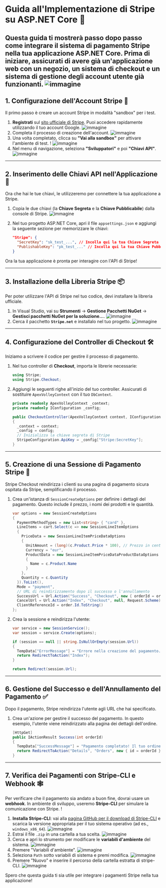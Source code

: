 # Guida all'Implementazione di Stripe su ASP.NET Core 🚀

Questa guida ti mostrerà passo dopo passo come integrare il sistema di pagamento **Stripe** nella tua applicazione **ASP.NET Core**. Prima di iniziare, assicurati di avere già un'applicazione web con un negozio, un sistema di checkout e un sistema di gestione degli account utente già funzionanti.
![immagine](img/1.png)
---

## 1. Configurazione dell'Account Stripe 🔑

Il primo passo è creare un account Stripe in modalità "sandbox" per i test.

1.  **Registrati** sul [sito ufficiale di Stripe](https://stripe.com/). Puoi accedere rapidamente utilizzando il tuo account Google.
![immagine](img/2.png)
2.  Completa il processo di creazione dell'account.
![immagine](img/3.png)
3.  Una volta completato, clicca su **"Vai alla sandbox"** per attivare l'ambiente di test. !
![immagine](img/4.png)
4.  Nel menu di navigazione, seleziona **"Sviluppatori"** e poi **"Chiavi API"**.
![immagine](img/5.png)

---

## 2. Inserimento delle Chiavi API nell'Applicazione 📝

Ora che hai le tue chiavi, le utilizzeremo per connettere la tua applicazione a Stripe.

1.  Copia le due chiavi (la **Chiave Segreta** e la **Chiave Pubblicabile**) dalla console di Stripe.
![immagine](img/7.png)
2.  Nel tuo progetto ASP.NET Core, apri il file `appsettings.json` e aggiungi la seguente sezione per memorizzare le chiavi:

    ```json
    "Stripe": {
      "SecretKey": "sk_test_...", // Incolla qui la tua Chiave Segreta
      "PublishableKey": "pk_test_..." // Incolla qui la tua Chiave Pubblicabile
    }
    ```

Ora la tua applicazione è pronta per interagire con l'API di Stripe!

---

## 3. Installazione della Libreria Stripe 📦

Per poter utilizzare l'API di Stripe nel tuo codice, devi installare la libreria ufficiale.

1.  In Visual Studio, vai su **Strumenti** → **Gestione Pacchetti NuGet** → **Gestisci pacchetti NuGet per la soluzione...**.
![immagine](img/8.png)
2.  Cerca il pacchetto **`Stripe.net`** e installalo nel tuo progetto.
![immagine](img/9.png)

---

## 4. Configurazione del Controller di Checkout 🛠️

Iniziamo a scrivere il codice per gestire il processo di pagamento.

1.  Nel tuo controller di **Checkout**, importa le librerie necessarie:

    ```csharp
    using Stripe;
    using Stripe.Checkout;
    ```

2.  Aggiungi le seguenti righe all'inizio del tuo controller. Assicurati di sostituire `ApexVolleyContext` con il tuo `DbContext`.

    ```csharp
    private readonly ApexVolleyContext _context;
    private readonly IConfiguration _config;

    public CheckoutController(ApexVolleyContext context, IConfiguration config)
    {
      _context = context;
      _config = config;
      // Inizializza la chiave segreta di Stripe
      StripeConfiguration.ApiKey = _config["Stripe:SecretKey"];
    }
    ```

---

## 5. Creazione di una Sessione di Pagamento Stripe 🛒

Stripe Checkout reindirizza i clienti su una pagina di pagamento sicura ospitata da Stripe, semplificando il processo.

1.  Crea un'istanza di `SessionCreateOptions` per definire i dettagli del pagamento. Questo include il prezzo, i nomi dei prodotti e le quantità.

    ```csharp
    var options = new SessionCreateOptions
    {
      PaymentMethodTypes = new List<string> { "card" },
      LineItems = cart.Select(c => new SessionLineItemOptions
      {
        PriceData = new SessionLineItemPriceDataOptions
        {
          UnitAmount = (long)(c.Product.Price * 100), // Prezzo in centesimi
          Currency = "eur",
          ProductData = new SessionLineItemPriceDataProductDataOptions
          {
            Name = c.Product.Name
          }
        },
        Quantity = c.Quantity
      }).ToList(),
      Mode = "payment",
      // URL di reindirizzamento dopo il successo o l'annullamento
      SuccessUrl = Url.Action("Success", "Checkout", new { orderId = order.Id }, Request.Scheme),
      CancelUrl = Url.Action("Index", "Checkout", null, Request.Scheme),
      ClientReferenceId = order.Id.ToString()
    };
    ```

2.  Crea la sessione e reindirizza l'utente:

    ```csharp
    var service = new SessionService();
    var session = service.Create(options);

    if (session == null || string.IsNullOrEmpty(session.Url))
    {
      TempData["ErrorMessage"] = "Errore nella creazione del pagamento.";
      return RedirectToAction("Index");
    }

    return Redirect(session.Url);
    ```

---

## 6. Gestione del Successo e dell'Annullamento del Pagamento ✅

Dopo il pagamento, Stripe reindirizza l'utente agli URL che hai specificato.

1.  Crea un'azione per gestire il successo del pagamento. In questo esempio, l'utente viene reindirizzato alla pagina dei dettagli dell'ordine.

    ```csharp
    [HttpGet]
    public IActionResult Success(int orderId)
    {
      TempData["SuccessMessage"] = "Pagamento completato! Il tuo ordine verrà processato.";
      return RedirectToAction("Details", "Orders", new { id = orderId });
    }
    ```

---

## 7. Verifica dei Pagamenti con Stripe-CLI e Webhook 🕸️

Per verificare che il pagamento sia andato a buon fine, dovrai usare un **webhook**. In ambiente di sviluppo, useremo **Stripe-CLI** per simulare la comunicazione con Stripe. !

1.  **Installa Stripe-CLI**: vai alla [pagina GitHub per il download di Stripe-CLI](https://github.com/stripe/stripe-cli/releases) e scarica la versione appropriata per il tuo sistema operativo (ad es., `windows_x86_64`).
![immagine](img/10.png)
2.  Estrai il file `.zip` in una cartella a tua scelta.
![immagine](img/11.png)
3.  Cerca e apri lo strumento per modificare le **variabili d'ambiente** del sistema.
![immagine](img/12.png)
4. Premere "Variabili d'ambiente".
![immagine](img/14.png)
5.  Seleziona `Path` sotto variabili di sistema e premi modifica.
![immagine](img/13.png)
6. Premere "Nuovo" e inserire il percorso della cartella estratta di stripe-CLI.
![immagine](img/15.png)


Spero che questa guida ti sia utile per integrare i pagamenti Stripe nella tua applicazione!
